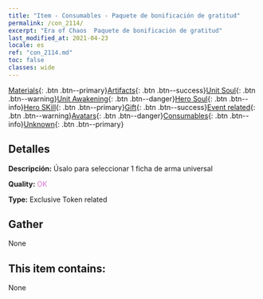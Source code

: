 ```yaml
---
title: "Item - Consumables - Paquete de bonificación de gratitud"
permalink: /con_2114/
excerpt: "Era of Chaos  Paquete de bonificación de gratitud"
last_modified_at: 2021-04-23
locale: es
ref: "con_2114.md"
toc: false
classes: wide
---
```

 [Materials](/ItemsES/){: .btn .btn--primary}[Artifacts](/ItemsES/Artifacts/){: .btn .btn--success}[Unit Soul](/ItemsES/UnitSoul/){: .btn .btn--warning}[Unit Awakening](/ItemsES/UnitAwakening/){: .btn .btn--danger}[Hero Soul](/ItemsES/HeroSoul/){: .btn .btn--info}[Hero SKill](/ItemsES/HeroSkill/){: .btn .btn--primary}[Gift](/ItemsES/Gift/){: .btn .btn--success}[Event related](/ItemsES/Events/){: .btn .btn--warning}[Avatars](/ItemsES/Avatars/){: .btn .btn--danger}[Consumables](/ItemsES/Consumables/){: .btn .btn--info}[Unknown](/ItemsES/Unknown/){: .btn .btn--primary}

## Detalles
 **Descripción:** Úsalo para seleccionar 1 ficha de arma universal

 **Quality:** <span style="color: #DA70D6">OK</span>

 **Type:** Exclusive Token related

## Gather

  None

## This item contains:

  None

